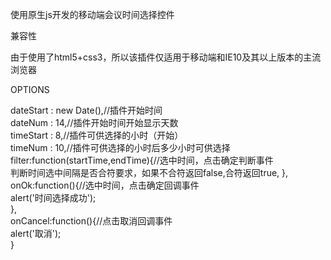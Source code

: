 使用原生js开发的移动端会议时间选择控件

兼容性

由于使用了html5+css3，所以该插件仅适用于移动端和IE10及其以上版本的主流浏览器

OPTIONS

dateStart : new Date(),//插件开始时间				
dateNum : 14,//插件开始时间开始显示天数				
timeStart : 8,//插件可供选择的小时（开始）				
timeNum : 10,//插件可供选择的小时后多少小时可供选择				
filter:function(startTime,endTime){//选中时间，点击确定判断事件	
    判断时间选中间隔是否合符要求，如果不合符返回false,合符返回true,
},				
onOk:function(){//选中时间，点击确定回调事件					
    alert('时间选择成功');				
},				
onCancel:function(){//点击取消回调事件					
    alert('取消');				
}